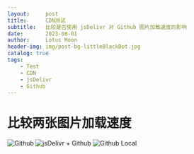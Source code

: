 ```yaml
---
layout:     post
title:      CDN测试
subtitle:   比较是否使用 jsDelivr 对 Github 图片加载速度的影响
date:       2023-08-01
author:     Lotus Moon
header-img: img/post-bg-littleBlackDot.jpg
catalog: true
tags:
    - Test
    - CDN
    - jsDelivr
    - Github
---
```


# 比较两张图片加载速度
![Github](https://github.com/Lotus-Moon-0/Lotus-Moon-0.github.io/blob/main/img/bigImg/test-1.jpg?raw=true)
![jsDelivr + Github](https://cdn.jsdelivr.net/gh/lotus-moon-0/lotus-moon-0.github.io/test-1-rev.jpg)
![Github Local](/img/bigImg/test-1.jpg)